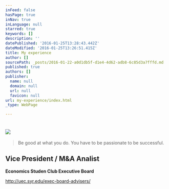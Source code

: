 ```yaml
---
inFeed: false
hasPage: true
inNav: true
inLanguage: null
starred: true
keywords: []
description: ''
datePublished: '2016-01-25T13:28:43.442Z'
dateModified: '2016-01-25T13:26:51.415Z'
title: My experience
author: []
sourcePath: _posts/2016-01-22-a0d1db5f-d1e4-4d62-adb8-6c85d3a7fffd.md
published: true
authors: []
publisher:
  name: null
  domain: null
  url: null
  favicon: null
url: my-experience/index.html
_type: WebPage

---
```

# 

## ![](https://s3-us-west-2.amazonaws.com/the-grid-img/p/97d6e4ef83514a0d4dd692f8b022944a6f40c05c.jpg)

> Be good at what you do. You have to be passionate to be successful.

## Vice President / M&A Analist

**Economics Studen Club Executive Board**

http://uec.syr.edu/exec-board-advisers/